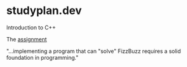 # studyplan.dev
Introduction to C++

The [assignment](https://www.studyplan.dev/intro-to-programming/fizzbuzz)

"...implementing a program that can "solve" FizzBuzz requires a solid foundation in programming."